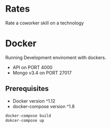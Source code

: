 # Rates
Rate a coworker skill on a technology

# Docker

Running Development enviroment with dockers.
- API on PORT 4000
- Mongo v3.4 on PORT 27017
## Prerequisites
    
- Docker version ^1.12
- docker-compose version ^1.8

```sh
docker-compose build
dokcer-compose up
```